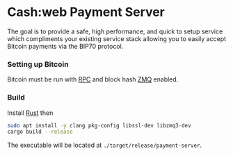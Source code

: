 # Cash:web Payment Server

The goal is to provide a safe, high performance, and quick to setup service which compliments your existing service stack allowing you to easily accept Bitcoin payments via the BIP70 protocol.

### Setting up Bitcoin

Bitcoin must be run with [RPC](https://bitcoin.org/en/developer-reference#remote-procedure-calls-rpcs) and block hash [ZMQ](https://github.com/bitcoin/bitcoin/blob/master/doc/zmq.md) enabled.

### Build

Install [Rust](https://www.rust-lang.org/tools/install) then

```bash
sudo apt install -y clang pkg-config libssl-dev libzmq3-dev
cargo build --release
```

The executable will be located at `./target/release/payment-server`.

